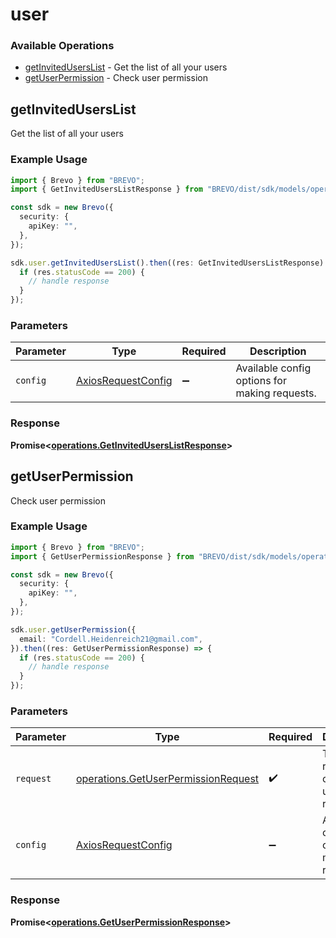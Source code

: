 # user

### Available Operations

* [getInvitedUsersList](#getinviteduserslist) - Get the list of all your users
* [getUserPermission](#getuserpermission) - Check user permission

## getInvitedUsersList

Get the list of all your users

### Example Usage

```typescript
import { Brevo } from "BREVO";
import { GetInvitedUsersListResponse } from "BREVO/dist/sdk/models/operations";

const sdk = new Brevo({
  security: {
    apiKey: "",
  },
});

sdk.user.getInvitedUsersList().then((res: GetInvitedUsersListResponse) => {
  if (res.statusCode == 200) {
    // handle response
  }
});
```

### Parameters

| Parameter                                                    | Type                                                         | Required                                                     | Description                                                  |
| ------------------------------------------------------------ | ------------------------------------------------------------ | ------------------------------------------------------------ | ------------------------------------------------------------ |
| `config`                                                     | [AxiosRequestConfig](https://axios-http.com/docs/req_config) | :heavy_minus_sign:                                           | Available config options for making requests.                |


### Response

**Promise<[operations.GetInvitedUsersListResponse](../../models/operations/getinviteduserslistresponse.md)>**


## getUserPermission

Check user permission

### Example Usage

```typescript
import { Brevo } from "BREVO";
import { GetUserPermissionResponse } from "BREVO/dist/sdk/models/operations";

const sdk = new Brevo({
  security: {
    apiKey: "",
  },
});

sdk.user.getUserPermission({
  email: "Cordell.Heidenreich21@gmail.com",
}).then((res: GetUserPermissionResponse) => {
  if (res.statusCode == 200) {
    // handle response
  }
});
```

### Parameters

| Parameter                                                                                  | Type                                                                                       | Required                                                                                   | Description                                                                                |
| ------------------------------------------------------------------------------------------ | ------------------------------------------------------------------------------------------ | ------------------------------------------------------------------------------------------ | ------------------------------------------------------------------------------------------ |
| `request`                                                                                  | [operations.GetUserPermissionRequest](../../models/operations/getuserpermissionrequest.md) | :heavy_check_mark:                                                                         | The request object to use for the request.                                                 |
| `config`                                                                                   | [AxiosRequestConfig](https://axios-http.com/docs/req_config)                               | :heavy_minus_sign:                                                                         | Available config options for making requests.                                              |


### Response

**Promise<[operations.GetUserPermissionResponse](../../models/operations/getuserpermissionresponse.md)>**

